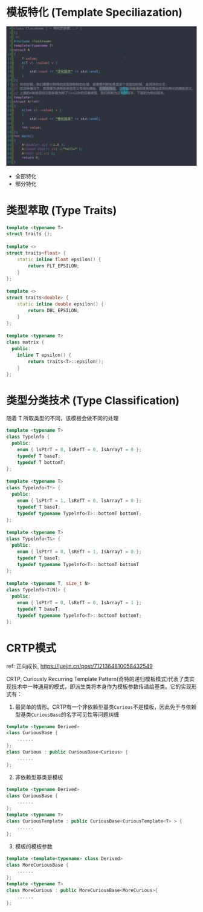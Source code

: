 # 模板特化 (Template Speciliazation)

![image-20230616065249727](.Template.assets/image-20230616065249727.png)

- 全部特化
- 部分特化

# 类型萃取 (Type Traits)

```c++
template <typename T>
struct traits {};

template <>
struct traits<float> {
    static inline float epsilon() {
        return FLT_EPSILON;
    }
};

template <>
struct traits<double> {
    static inline double epsilon() {
        return DBL_EPSILON;
    }
};

template <typename T>
class matrix {
  public:
    inline T epsilon() {
        return traits<T>::epsilon();
    }
};
```

# 类型分类技术 (Type Classification)

随着 T 所取类型的不同，该模板会做不同的处理

```c++
template <typename T>
class Typelnfo {
  public:
    enum { lsPtrT = 0, IsRefT = 0, IsArrayT = 0 };
    typedef T baseT;
    typedef T bottomT;
};

template <typename T>
class Typelnfo<T*> {
  public:
    enum { lsPtrT = 1, lsRefT = 0, lsArrayT = 0 };
    typedef T baseT;
    typedef typename Typelnfo<T>::bottomT bottomT;
};

template <typename T>
class Typelnfo<T&> {
  public:
    enum { lsPtrT = 0, lsRefT = 1, IsArrayT = 0 };
    typedef T baseT;
    typedef typename Typelnfo<T>::bottomT bottomT
};

template <typename T, size_t N>
class Typelnfo<T[N]> {
  public:
    enum { lsPtrT = 0, lsRefT = 0, IsArrayT = 1 };
    typedef T baseT;
    typedef typename Typelnfo<T>::bottomT bottomT;
};
```

# CRTP模式

ref: 正向成长, https://juejin.cn/post/7121364810058432549

CRTP, Curiously Recurring Template Pattern(奇特的递归模板模式)代表了类实现技术中一种通用的模式，即派生类将本身作为模板参数传递给基类。它的实现形式有：

1. 最简单的情形。CRTP有一个非依赖型基类`Curious`不是模板，因此免于与依赖型基类`CuriousBase`的名字可见性等问题纠缠

```c++
template <typename Derived>
class CuriousBase {
    ......
};
class Curious : public CuriousBase<Curious> {
    ......
};
```

2. 非依赖型基类是模板

```c++
template <typename Derived>
class CuriousBase {
    ......
};
template <typename T>
class CuriousTemplate : public CuriousBase<CuriousTemplate<T> > {
    ......
};
```

3. 模板的模板参数

```c++
template <template<typename> class Derived>
class MoreCuriousBase {
    ......
};
template <typename T>
class MoreCurious : public MoreCuriousBase<MoreCurious>{ 
    ......
};
```
